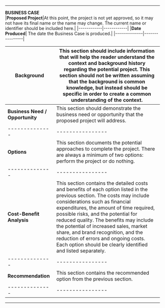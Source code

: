   ---------------------------------------------------------------------------------------------------------------------------------------------------------------------------------------------------------------------------------------------------------------------------------------------------------------------------------------------------------------------------------------------------------------------------------------------------------------------------------- ------------------------------------------------------------------------------------------------------------------------------------------------------------------------------------------------------------------------------------------------------------------------------------------------------------------------------------
**BUSINESS CASE**                                                                                                                                                                                                                                                                                                                                                                                                                                                                  
|**Proposed Project**|At this point, the project is not yet approved, so it may not have its final name or the name may change. The current name or identifier should be included here.|
 |------------|------------|
|**Date Produced**| The date the Business Case is produced.|
|--------------|----------------|
  
|**Background**| This section should include information that will help the reader understand the context and background history regarding the potential project. This section should not be written assuming that the background is common knowledge, but instead should be specific in order to create a common understanding of the context.|
 |--------------|----------------|
|**Business Need / Opportunity**| This section should demonstrate the business need or opportunity that the proposed project will address.|
  |--------------|----------------|
|**Options**|This section documents the potential approaches to complete the project. There are always a minimum of two options: perform the project or do nothing.|
  |--------------|----------------|
|**Cost-Benefit Analysis**|This section contains the detailed costs and benefits of each option listed in the previous section. The costs may include considerations such as financial expenditures, the amount of time required, possible risks, and the potential for reduced quality. The benefits may include the potential of increased sales, market share, and brand recognition, and the reduction of errors and ongoing costs. Each option should be clearly identified and listed separately.|
 |--------------|----------------|                                                                                                                                                                                                                                                                                                                                                                                                                                                                           
|**Recommendation**| This section contains the recommended option from the previous section.|
  |--------------|----------------|                                                                                                                                                                                                                                                                                                                                                                                                        
  ---------------------------------------------------------------------------------------------------------------------------------------------------------------------------------------------------------------------------------------------------------------------------------------------------------------------------------------------------------------------------------------------------------------------------------------------------------------------------------- ------------------------------------------------------------------------------------------------------------------------------------------------------------------------------------------------------------------------------------------------------------------------------------------------------------------------------------
